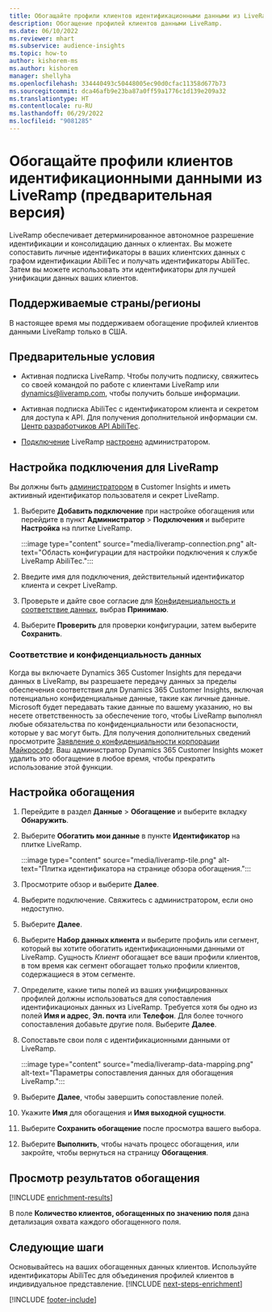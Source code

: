 ```yaml
---
title: Обогащайте профили клиентов идентификационными данными из LiveRamp (предварительная версия)
description: Обогащение профилей клиентов данными LiveRamp.
ms.date: 06/10/2022
ms.reviewer: mhart
ms.subservice: audience-insights
ms.topic: how-to
author: kishorem-ms
ms.author: kishorem
manager: shellyha
ms.openlocfilehash: 334440493c50448005ec90d0cfac11358d677b73
ms.sourcegitcommit: dca46afb9e23ba87a0ff59a1776c1d139e209a32
ms.translationtype: HT
ms.contentlocale: ru-RU
ms.lasthandoff: 06/29/2022
ms.locfileid: "9081285"
---
```

# <a name="enrich-customer-profiles-with-identity-data-from-liveramp-preview"></a>Обогащайте профили клиентов идентификационными данными из LiveRamp (предварительная версия)

LiveRamp обеспечивает детерминированное автономное разрешение идентификации и консолидацию данных о клиентах. Вы можете сопоставить личные идентификаторы в ваших клиентских данных с графом идентификации AbiliTec и получать идентификаторы AbiliTec. Затем вы можете использовать эти идентификаторы для лучшей унификации данных ваших клиентов.

## <a name="supported-countriesregions"></a>Поддерживаемые страны/регионы

В настоящее время мы поддерживаем обогащение профилей клиентов данными LiveRamp только в США.

## <a name="prerequisites"></a>Предварительные условия

- Активная подписка LiveRamp. Чтобы получить подписку, свяжитесь со своей командой по работе с клиентами LiveRamp или [dynamics@liveramp.com](mailto:dynamics@liveramp.com), чтобы получить больше информации.

- Активная подписка AbiliTec с идентификатором клиента и секретом для доступа к API. Для получения дополнительной информации см. [Центр разработчиков API AbiliTec](https://developers.liveramp.com/abilitec-api/).

- [Подключение](connections.md) LiveRamp [настроено](#configure-the-connection-for-liveramp) администратором.

## <a name="configure-the-connection-for-liveramp"></a>Настройка подключения для LiveRamp

Вы должны быть [администратором](permissions.md#admin) в Customer Insights и иметь актиивный идентификатор пользователя и секрет LiveRamp.

1. Выберите **Добавить подключение** при настройке обогащения или перейдите в пункт **Администратор** > **Подключения** и выберите **Настройка** на плитке LiveRamp.

   :::image type="content" source="media/liveramp-connection.png" alt-text="Область конфигурации для настройки подключения к службе LiveRamp AbiliTec.":::

1. Введите имя для подключения, действительный идентификатор клиента и секрет LiveRamp.

1. Проверьте и дайте свое согласие для [Конфиденциальность и соответствие данных](#data-privacy-and-compliance), выбрав **Принимаю**.

1. Выберите **Проверить** для проверки конфигурации, затем выберите **Сохранить**.

### <a name="data-privacy-and-compliance"></a>Соответствие и конфиденциальность данных

Когда вы включаете Dynamics 365 Customer Insights для передачи данных в LiveRamp, вы разрешаете передачу данных за пределы обеспечения соответствия для Dynamics 365 Customer Insights, включая потенциально конфиденциальные данные, такие как личные данные. Microsoft будет передавать такие данные по вашему указанию, но вы несете ответственность за обеспечение того, чтобы LiveRamp выполнял любые обязательства по конфиденциальности или безопасности, которые у вас могут быть. Для получения дополнительных сведений просмотрите [Заявление о конфиденциальности корпорации Майкрософт](https://go.microsoft.com/fwlink/?linkid=396732). Ваш администратор Dynamics 365 Customer Insights может удалить это обогащение в любое время, чтобы прекратить использование этой функции.

## <a name="configure-the-enrichment"></a>Настройка обогащения

1. Перейдите в раздел **Данные** > **Обогащение** и выберите вкладку **Обнаружить**.

1. Выберите **Обогатить мои данные** в пункте **Идентификатор** на плитке LiveRamp.

   :::image type="content" source="media/liveramp-tile.png" alt-text="Плитка идентификатора на странице обзора обогащения.":::

1. Просмотрите обзор и выберите **Далее**.

1. Выберите подключение. Свяжитесь с администратором, если оно недоступно.

1. Выберите **Далее**.

1. Выберите **Набор данных клиента** и выберите профиль или сегмент, который вы хотите обогатить идентификационными данными от LiveRamp. Сущность *Клиент* обогащает все ваши профили клиентов, в том время как сегмент обогащает только профили клиентов, содержащиеся в этом сегменте.

1. Определите, какие типы полей из ваших унифицированных профилей должны использоваться для сопоставления идентификационых данных из LiveRamp. Требуется хотя бы одно из полей **Имя и адрес**, **Эл. почта** или **Телефон**. Для более точного сопоставления добавьте другие поля. Выберите **Далее**.

1. Сопоставьте свои поля с идентификационными данными от LiveRamp.

   :::image type="content" source="media/liveramp-data-mapping.png" alt-text="Параметры сопоставления данных для обогащения LiveRamp.":::

1. Выберите **Далее**, чтобы завершить сопоставление полей.

1. Укажите **Имя** для обогащения и **Имя выходной сущности**.

1. Выберите **Сохранить обогащение** после просмотра вашего выбора.

1. Выберите **Выполнить**, чтобы начать процесс обогащения, или закройте, чтобы вернуться на страницу **Обогащения**.

## <a name="view-enrichment-results"></a>Просмотр результатов обогащения

[!INCLUDE [enrichment-results](includes/enrichment-results.md)]

В поле **Количество клиентов, обогащенных по значению поля** дана детализация охвата каждого обогащенного поля.

## <a name="next-steps"></a>Следующие шаги

Основывайтесь на ваших обогащенных данных клиентов. Используйте идентификаторы AbiliTec для объединения профилей клиентов в индивидуальное представление.
[!INCLUDE [next-steps-enrichment](includes/next-steps-enrichment.md)]

[!INCLUDE [footer-include](includes/footer-banner.md)]
